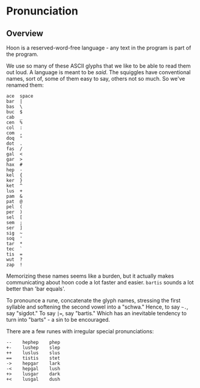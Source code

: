 Pronunciation
=============

Overview
--------

Hoon is a reserved-word-free
language - any text in the program is part of the program.

We use so many of these ASCII glyphs that we like to be able
to read them out loud.  A language is meant to be _said_.  The
squiggles have conventional names, sort of, some of them easy to
say, others not so much.  So we've renamed them:
 
    ace  space
    bar  | 
    bas  \ 
    buc  $ 
    cab  _ 
    cen  % 
    col  : 
    com  , 
    doq  " 
    dot  . 
    fas  / 
    gal  <
    gar  >
    hax  #
    hep  -
    kel  {
    ker  }
    ket  ^
    lus  +
    pam  &
    pat  @
    pel  (
    per  )
    sel  [
    sem  ;
    ser  ]
    sig  ~
    soq  '
    tar  *
    tec  `
    tis  =
    wut  ?
    zap  !

Memorizing these names seems like a burden, but it actually makes 
communicating about hoon code a lot faster and easier. `bartis` 
sounds a lot better than 'bar equals'.

To pronounce a rune, concatenate the glyph names, stressing the
first syllable and softening the second vowel into a "schwa."
Hence, to say `~.`, say "sigdot."  To say `|=`, say "bartis."
Which has an inevitable tendency to turn into "barts" - a sin
to be encouraged. 

There are a few runes with irregular special pronunciations:

    --    hephep    phep    
    +-    lushep    slep
    ++    luslus    slus
    ==    tistis    stet
    ->    hepgar    lark     
    -<    hepgal    lush
    +>    lusgar    dark
    +<    lusgal    dush
